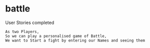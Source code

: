 # battle

User Stories completed
```
As two Players,
So we can play a personalised game of Battle,
We want to Start a fight by entering our Names and seeing them
```
